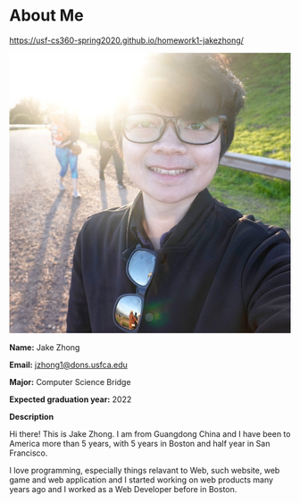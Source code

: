 # About Me

<https://usf-cs360-spring2020.github.io/homework1-jakezhong/>

![Profile Image](profile.jpg)

**Name:** Jake Zhong

**Email:** <jzhong1@dons.usfca.edu>

**Major:** Computer Science Bridge

**Expected graduation year:** 2022


**Description**

Hi there! This is Jake Zhong. I am from Guangdong China and I have been to America more than 5 years, with 5 years in Boston and half year in San Francisco.

I love programming, especially things relavant to Web, such website, web game and web application and I started working on web products many years ago and I worked as a Web Developer before in Boston.
